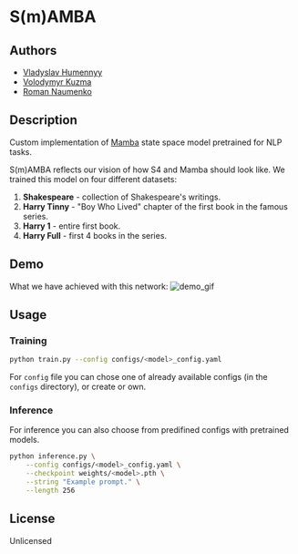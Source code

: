 # S(m)AMBA

## Authors
- [Vladyslav Humennyy](https://github.com/Tuchis)
- [Volodymyr Kuzma](https://github.com/Kuzmarg)
- [Roman Naumenko](https://github.com/Raspy-Py)



## Description

Custom implementation of [Mamba](https://github.com/state-spaces/mamba) state space model pretrained for NLP tasks.

S(m)AMBA reflects our vision of how S4 and Mamba should look like.
We trained this model on four different datasets:
1. **Shakespeare** - collection of Shakespeare's writings.
2. **Harry Tinny** - "Boy Who Lived" chapter of the first book in the famous series.
3. **Harry 1** - entire first book.
4. **Harry Full** - first 4 books in the series.


## Demo
What we have achieved with this network:
![demo_gif](artifacts/demo.gif)

## Usage

### Training

```bash
python train.py --config configs/<model>_config.yaml
```

For `config` file you can chose one of already available configs (in the `configs` directory), or create or own.

### Inference

For inference you can also choose from predifined configs with pretrained models.
```bash
python inference.py \
    --config configs/<model>_config.yaml \
    --checkpoint weights/<model>.pth \
    --string "Example prompt." \
    --length 256
```

## License

Unlicensed